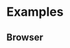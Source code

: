 # Examples

## Browser <script> tag
```html
<!doctype html>
<html lang="en">
<head>
  <meta charset="utf-8">
</head>
<body>
  <script src="aepp-sdk.browser.js"></script>
  <script type="text/javascript">
    Ae.default.create('https://sdk-testnet.aepps.com').then(client => {
      client.height().then(height => {
        console.log('Current Block', height)
      })
    })
  </script>
</body>
</html>
```

## nodejs (without compiling)

Use either yarn or npm to install the sdk.
Use a prebuilt package from npmjs
```
yarn add @aeternity/aepp-sdk
```
Or use a branch directly from github if you want to try unreleased features
```
yarn add aeternity/aepp-sdk-js#develop
```
create index.js
```js
const Ae = require('@aeternity/aepp-sdk')

Ae.default.create('https://sdk-testnet.aepps.com').then(client => {
  client.height().then(height => {
    console.log('Current Block', height)
  })
})

// same with async
const main = async () => {
  const client = await Ae.default.create('https://sdk-testnet.aepps.com')
  const height = await client.height()
  console.log('Current Block', height)
}
main()
```

run:
```
node index.js
```

## vue.js with webpack
set up a new vue project with webpack
```
vue init webpack my-project
cd my-project
yarn add @aeternity/aepp-sdk
```
edit src/components/HelloWorld.vue
```js
<script>
import Ae from '@aeternity/aepp-sdk'
const ae = Ae.create('https://sdk-testnet.aepps.com')
export default {
  name: 'HelloWorld',
  data () {
    return {
      msg: 'Welcome to Your Vue.js App'
    }
  },
  async mounted () {
    const client = await ae
    const height = await client.height()
    this.msg = 'Current Block: ' + height
  }
}
</script>
```
start the application
```
yarn dev
```

## Transaction Signing

Signing transactions with private keys is a fundamental feature of the
blockchain protocol. Epoch provides useful convenience methods for constructing
transactions of different kinds. For more information on these endpoints the
[Swagger Explorer](https://aeternity.github.io/epoch-api-docs/?config=https://raw.githubusercontent.com/aeternity/epoch/master/apps/aehttp/priv/swagger.json)
is a good starting point. The relevant transactions are grouped under `/tx/*`.

The following snippet demonstrates the most basic usage for offchain signing in
the SDK. First call a convenience method to receive a serialized, packed
(/w msgpack) and base encrypted version of the transaction which is used in the
second step to create a signature on the transaction with the private key.

```javascript
const { AeternityClient } = require('aepp-sdk')

const provider = new AeternityClient.providers.HttpProvider('localhost', 3003, {secured: false})
await provider.ready
const client = AeternityClient(provider)

const privateKey = '<lets assume you extracted your private key which is store here as a hex>'
...

// Convenience method to receive a valid spending transaction hash from the server
client.base.getSpendTx(recipient, amount).then(
    (data) => {
        let unsignedTx = data.tx
        client.tx.sendSigned(tx, privateKey)
    }
)
```

### Demo

If you are interested in more details how the transactions are encrypted, please
use this
[CLI example](https://github.com/aeternity/aepp-sdk-js/blob/develop/examples/signing.js).

The example demonstrates how to send token with an offchain signed transaction
and outputs a detailed description of the decryption process. Before you can run
the example you either have to get access to the `keys` pair in your Epoch
distribution (option `--keys`) or you have already a hex version of your private
key which you can use (option `--private`).

**Option 1, --keys (you have to know your passwort to decrypt the keys, defaults to: 'secret')**
```
examples/signing.js spend-signed <recipient_pub_key> <amount> --keys <your Epoch keys>
```

**Option 2, --private**

```
examples/signing.js spend-signed <recipient_pub_key> <amount> --keys <your Epoch keys>
```
The [documentation](https://github.com/aeternity/aepp-sdk-js/blob/develop/docs/Signing.md)
also walks you through that demo.

## AENS

The example below covers Aeternity's built-in Naming System functionality. For
more information please check
[AENS](https://github.com/aeternity/protocol/blob/master/AENS.md)

```javascript

// See above for client instantiation

const aensLifecycle = async (domain, salt) => {

  let domainData = client.aens.query(domain)
  if (domainData) {
    let nameHash = domainData['name_hash']
    console.log(`Name ${domain} is not available anymore! hash: ${nameHash}`)
  } else {
    // get the commitment hash
    let commitment = await client.aens.getCommitmentHash(domain, salt)

    // preclaim the name
    let preclaimHash = await client.aens.preClaim(commitment, 1)
    console.log(`Preclaim hash: ${preclaimHash}`)

    // wait for 1 block
    await client.base.waitNBlocks(1)

    // Claim the domain
    let nameHash = await client.aens.claim(domain, salt, 1)
    console.log(`Domain claimed with hash ${nameHash}`)

    // Let the name point to an account (or oracle)
    let updatedNameHash = await client.aens.update('ak$3Xp...rLYHyuA2', nameHash)
    console.log(`${updatedNameHash} is just the same name hash`)

    let updatedDomainData = client.aens.query('example.aet')
    console.log(`Domain now points to ${JSON.parse(updatedDomainData['pointer'])['account_key']}`)

    // Revoke the domain
    await client.aens.revoke(nameHash, 1)
    return nameHash
  }
}

// salt should be random integer
let randomInt = Math.floor(Math.random() * Math.floor(Number.MAX_SAFE_INTEGER))
aensLifecycle('aepps.aet', 12345).then((nameHash) => console.log("Life and death of 'aepps.aet'"))
```

## Oracles

An oracle serves as a provider of real-world data for smart contracts on the
block chain. In Æternity, oracles are first-class citizens of the block chain.

Serving an oracle:
```javascript

const axios = require('axios')

// We are using a websocket provider here
let provider = new AeternityClient.providers.WebSocketProvider(options.host, options.port)
let client = new AeternityClient(provider)

// Add a connection listener listening on 'open' events to make sure, that the oracle is not registered
client.addConnectionListener(new ConnectionListener({
onOpen: () => {
  // Websocket connection is open
  client.oracles.register ('queryFormat', 'responseFormat', 4, 500, 5).then (
    (oracleId) => {
      // Landing here means that the oracle with ID ${oracleId} is online

      // ... now set a function that serves as the immediate responder to a query
      client.oracles.setResolver ((queryData) => {
        let statementId = queryData['query']
        axios.get (`https://vote.aepps.com/statements/${statementId}/json`)
          .then ((response) => {
            // Respond to the query
            client.oracles.respond (queryData['query_id'], 4, JSON.stringify (response.data))
          })
          .catch (
            (error) => {
              console.error (error)
            }
          )
      })
    }
  )
}})
```

Querying an oracle:
```
// Let's assume the client has been initialised as above...

client.addConnectionListener(new ConnectionListener({
onOpen: () => {
  client.oracles.query (oracle, 4, 10, 10, 7, query).then (
    (response) => {
      console.log (`New response:\n ${JSON.stringify (response)}`)
    }
  )
}})
```

It should be pointed out, that in practice the client side of an oracle lives
inside a smart contract and not in Javascript code. This example is mostly for
demonstration and testing purposes.

### Demo

Start the example Oracle provider (Providing Æpp Vote Statements)

```
examples/oracles.js serve
```

Ask questions to the oracle.
```
examples/oracles.js ask <oracle_id>
```
